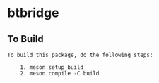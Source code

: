 # btbridge

## To Build

```text
To build this package, do the following steps:

    1. meson setup build
    2. meson compile -C build
```
